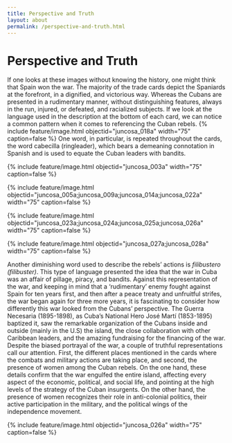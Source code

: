 ```yaml
---
title: Perspective and Truth
layout: about
permalink: /perspective-and-truth.html
---
```

# Perspective and Truth

If one looks at these images without knowing the history, one might think that Spain won the war. The majority of the trade cards depict the Spaniards at the forefront, in a dignified, and victorious way. Whereas the Cubans are presented in a rudimentary manner, without distinguishing features, always in the run, injured, or defeated, and racialized subjects. If we look at the language used in the description at the bottom of each card, we can notice a common pattern when it comes to referencing the Cuban rebels.
{% include feature/image.html objectid="juncosa_018a" width="75" caption=false %}
One word, in particular, is repeated throughout the cards, the word cabecilla (ringleader), which bears a demeaning connotation in Spanish and is used to equate the Cuban leaders with bandits.

{% include feature/image.html objectid="juncosa_003a" width="75" caption=false %}

{% include feature/image.html objectid="juncosa_005a;juncosa_009a;juncosa_014a;juncosa_022a" width="75" caption=false %}

{% include feature/image.html objectid="juncosa_023a;juncosa_024a;juncosa_025a;juncosa_026a" width="75" caption=false %}

{% include feature/image.html objectid="juncosa_027a;juncosa_028a" width="75" caption=false %}

Another diminishing word used to describe the rebels’ actions is *filibustero (filibuster)*. This type of language presented the idea that the war in Cuba was an affair of pillage, piracy, and bandits. 
Against this representation of the war, and keeping in mind that a ‘rudimentary’ enemy fought against Spain for ten years first, and then after a peace treaty and unfruitful strifes, the war began again for three more years, it is fascinating to consider how differently this war looked from the Cubans’ perspective. The Guerra Necesaria (1895-1898), as Cuba’s National Hero José Martí (1853-1895) baptized it, saw the remarkable organization of the Cubans inside and outside (mainly in the U.S) the island, the close collaboration with other Caribbean leaders, and the amazing fundraising for the financing of the war. 
Despite the biased portrayal of the war, a couple of truthful representations call our attention. First, the different places mentioned in the cards where the combats and military actions are taking place, and second, the presence of women among the Cuban rebels. On the one hand, these details confirm that the war engulfed the entire island, affecting every aspect of the economic, political, and social life, and pointing at the high levels of the strategy of the Cuban insurgents. On the other hand, the presence of women recognizes their role in anti-colonial politics, their active participation in the military, and the political wings of the independence movement.

{% include feature/image.html objectid="juncosa_026a" width="75" caption=false %}
